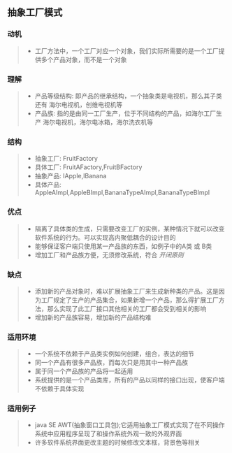 ## 抽象工厂模式
### 动机
> * 工厂方法中，一个工厂对应一个对象，我们实际所需要的是一个工厂提供多个产品对象，而不是一个对象
### 理解
> * 产品等级结构: 即产品的继承结构，一个抽象类是电视机，那么其子类还有 海尔电视机，创维电视机等
> * 产品族: 指的是由同一工厂生产，位于不同结构的产品，如海尔工厂生产 海尔电视机，海尔电冰箱，海尔洗衣机等
### 结构
> * 抽象工厂: FruitFactory
> * 具体工厂: FruitAFactory,FruitBFactory
> * 抽象产品: IApple,IBanana
> * 具体产品: AppleAImpl,AppleBImpl,BananaTypeAImpl,BananaTypeBImpl
### 优点
> * 隔离了具体类的生成，只需要改变工厂的实例，某种情况下就可以改变软件系统的行为。可以实现高内聚低耦合的设计目的
> * 能够保证客户端只使用某一产品族的东西，如例子中的A类 或 B类
> * 增加工厂和产品族方便，无须修改系统，符合 _开闭原则_
### 缺点
> * 添加新的产品对象时，难以扩展抽象工厂来生成新种类的产品。这是因为工厂规定了生产的产品集合，如果新增一个产品，那么得扩展工厂方法，那么实现了此工厂接口其他相关的工厂都会受到相关的影响
> * 增加新的产品族容易，增加新的产品结构难
### 适用环境
> * 一个系统不依赖于产品类实例如何创建，组合，表达的细节
> * 同一个产品有很多产品族，而每次只是用其中一种产品族
> * 属于同一个产品族的产品将一起适用
> * 系统提供的是一个产品类库，所有的产品以同样的接口出现，使客户端不依赖于具体实现
### 适用例子
> * java SE AWT(抽象窗口工具包);它适用抽象工厂模式实现了在不同操作系统中应用程序呈现了和操作系统外观一致的外观界面
> * 许多软件系统界面更改主题的时候修改文本框，背景色等相关